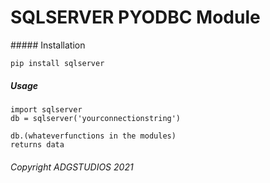 <h1> SQLSERVER PYODBC Module </h1>
##### Installation

````
pip install sqlserver
````

##### Usage

````
import sqlserver
db = sqlserver('yourconnectionstring')

db.(whateverfunctions in the modules)
returns data
````

###### Copyright ADGSTUDIOS 2021
